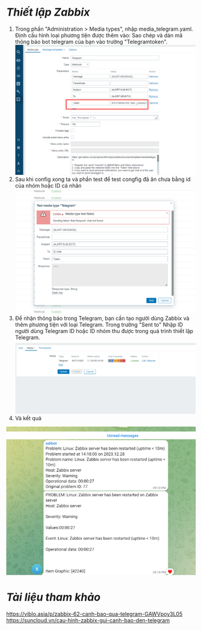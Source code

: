 # ***Thiết lập Zabbix***
1. Trong phần "Administration > Media types", nhập media_telegram.yaml.
Định cấu hình loại phương tiện được thêm vào: Sao chép và dán mã thông báo bot telegram của bạn vào trường "Telegramtoken".
![ima](../IMG/31.png)
2. Sau khi config xong ta và phần test để test congfig đã ăn chưa bằng id của nhóm hoặc ID cá nhân
![ima](../IMG/32.png)
3. Để nhận thông báo trong Telegram, bạn cần tạo người dùng Zabbix và thêm phương tiện với loại Telegram. Trong trường "Sent to" Nhập ID người dùng Telegram ID hoặc ID nhóm thu được trong quá trình thiết lập Telegram.
![ima](../IMG/33.png)
4. Và kết quả 

![ima](../IMG/34.png)



# ***Tài liệu tham khảo***
<https://viblo.asia/p/zabbix-62-canh-bao-qua-telegram-GAWVpoy3L05>
<https://suncloud.vn/cau-hinh-zabbix-gui-canh-bao-den-telegram>